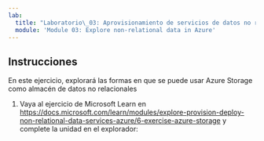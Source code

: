 ```yaml
---
lab:
  title: "Laboratorio\_03: Aprovisionamiento de servicios de datos no relacionales de Azure"
  module: 'Module 03: Explore non-relational data in Azure'
---
```


## <a name="instructions"></a>Instrucciones
En este ejercicio, explorará las formas en que se puede usar Azure Storage como almacén de datos no relacionales

1.  Vaya al ejercicio de Microsoft Learn en https://docs.microsoft.com/learn/modules/explore-provision-deploy-non-relational-data-services-azure/6-exercise-azure-storage y complete la unidad en el explorador: 
